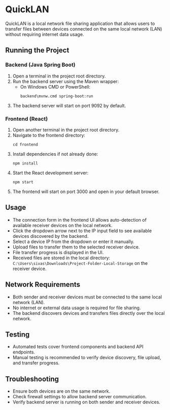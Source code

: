 # QuickLAN

QuickLAN is a local network file sharing application that allows users to transfer files between devices connected on the same local network (LAN) without requiring internet data usage.

## Running the Project

### Backend (Java Spring Boot)
1. Open a terminal in the project root directory.
2. Run the backend server using the Maven wrapper:
   - On Windows CMD or PowerShell:
     ```
     backend\mvnw.cmd spring-boot:run
     ```
3. The backend server will start on port 9092 by default.

### Frontend (React)
1. Open another terminal in the project root directory.
2. Navigate to the frontend directory:
   ```
   cd frontend
   ```
3. Install dependencies if not already done:
   ```
   npm install
   ```
4. Start the React development server:
   ```
   npm start
   ```
5. The frontend will start on port 3000 and open in your default browser.

## Usage

- The connection form in the frontend UI allows auto-detection of available receiver devices on the local network.
- Click the dropdown arrow next to the IP input field to see available devices discovered by the backend.
- Select a device IP from the dropdown or enter it manually.
- Upload files to transfer them to the selected receiver device.
- File transfer progress is displayed in the UI.
- Received files are stored in the local directory: `C:\Users\sivas\Downloads\Project-Folder-Local-Storage` on the receiver device.

## Network Requirements

- Both sender and receiver devices must be connected to the same local network (LAN).
- No internet or external data usage is required for file sharing.
- The backend discovers devices and transfers files directly over the local network.

## Testing

- Automated tests cover frontend components and backend API endpoints.
- Manual testing is recommended to verify device discovery, file upload, and transfer progress.

## Troubleshooting

- Ensure both devices are on the same network.
- Check firewall settings to allow backend server communication.
- Verify backend server is running on both sender and receiver devices.
